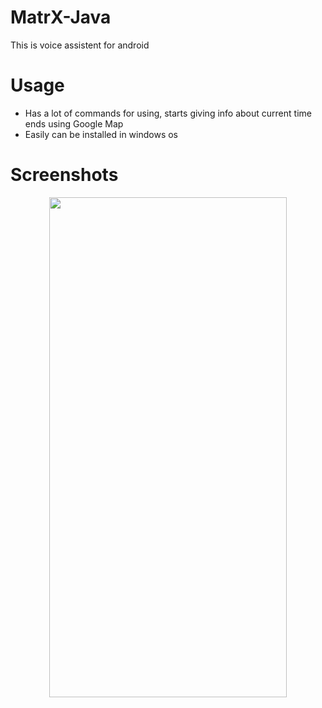 # MatrX-Java

This is voice assistent for android

# Usage
- Has a lot of commands for using, starts giving info about current time ends using Google Map
- Easily can be installed in windows os

# Screenshots
<p align="center">
  <img width="380" height="800" src="https://i.imgur.com/Zudrlbj.jpg">
</p>
